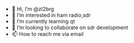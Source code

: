- 👋 Hi, I’m @zl2brg
- 👀 I’m interested in ham radio,sdr
- 🌱 I’m currently learning qt
- 💞️ I’m looking to collaborate on sdr development
- 📫 How to reach me via email

<!---
zl2brg/zl2brg is a ✨ special ✨ repository because its `README.md` (this file) appears on your GitHub profile.
You can click the Preview link to take a look at your changes.
--->

